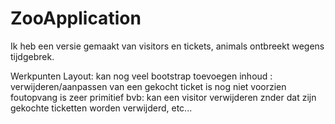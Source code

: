 # ZooApplication

Ik heb een versie gemaakt van visitors en tickets, animals ontbreekt wegens tijdgebrek.

Werkpunten
Layout: kan nog veel bootstrap toevoegen
inhoud : verwijderen/aanpassen van een gekocht ticket is nog niet voorzien
         foutopvang is zeer primitief bvb: kan een visitor verwijderen znder dat zijn gekochte ticketten worden verwijderd, etc...
